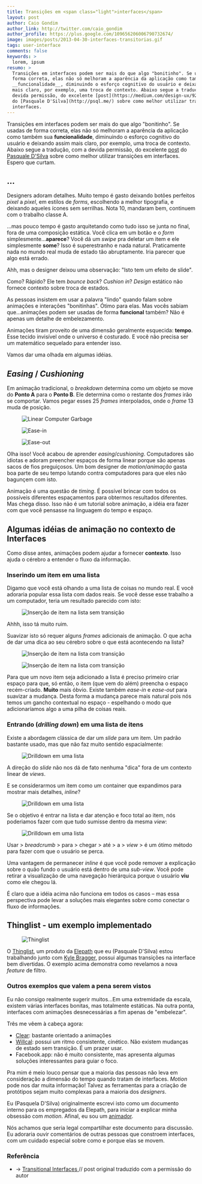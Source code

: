 ```yaml
---
title: Transições em <span class="light">interfaces</span>
layout: post
author: Caio Gondim
author_link: http://twitter.com/caio_gondim
author_profile: https://plus.google.com/109656206006790732674/
image: images/posts/2013-04-30-interfaces-transitorias.gif
tags: user-interface
comments: false
keywords: >
  lorem, ipsum
resumo: >
  Transições em interfaces podem ser mais do que algo "bonitinho". Se usadas de
  forma correta, elas não só melhoram a aparência da aplicação como também sua
  __funcionalidade__, diminuindo o esforço cognitivo do usuário e deixando assim
  mais claro, por exemplo, uma troca de contexto. Abaixo segue a tradução, com a
  devida permissão, do excelente [post](https://medium.com/design-ux/926eb80d64e3)
  do [Pasquale D'Silva](http://psql.me/) sobre como melhor utilizar transições em
  interfaces.
---
```


Transições em interfaces podem ser mais do que algo "bonitinho". Se usadas de
forma correta, elas não só melhoram a aparência da aplicação como também sua
__funcionalidade__, diminuindo o esforço cognitivo do usuário e deixando assim
mais claro, por exemplo, uma troca de contexto. Abaixo segue a tradução, com a
devida permissão, do excelente [post](https://medium.com/design-ux/926eb80d64e3)
do [Pasquale D'Silva](http://psql.me/) sobre como melhor utilizar transições em
interfaces. Espero que curtam.

## ...

Designers adoram detalhes. Muito tempo é gasto deixando botões perfeitos _pixel_
a _pixel_, em estilos de _forms_, escolhendo a melhor tipografia, e deixando
aqueles ícones sem serrilhas. Nota 10, mandaram bem, continuem com o trabalho
classe A.

...mas pouco tempo é gasto arquitetando como tudo isso se junta no final, fora
de uma composição estática. Você clica em um botão e o _form_
simplesmente...<strong>aparece</strong>? Você dá um _swipe_ pra deletar um item
e ele simplesmente __some__? Isso é superestranho e nada natural. Praticamente
nada no mundo real muda de estado tão abruptamente. Iria parecer que algo está
errado.

Ahh, mas o designer deixou uma observação: "Isto tem um efeito de slide".

Como? Rápido? Ele tem _bounce back_? _Cushion in_? _Design_ estático não fornece
contexto sobre troca de estados.

As pessoas insistem em usar a palavra "lindo" quando falam sobre animações e
interações "bonitinhas". Ótimo para elas. Mas vocês sabiam que...animações podem
ser usadas de forma __funcional__ também? Não é apenas um detalhe de
embelezamento.

Animações tiram proveito de uma dimensão geralmente esquecida: __tempo__. Esse
tecido invisível onde o universo é costurado. E você não precisa ser um
matemático sequelado para entender isso.

Vamos dar uma olhada em algumas idéias.

## <em>Easing</em> / <em>Cushioning</em>

Em animação tradicional, o _breakdown_ determina como um objeto se move do
__Ponto A__ para o __Ponto B__. Ele determina como o restante dos _frames_ irão
se comportar. Vamos pegar esses 25 _frames_ interpolados, onde o _frame_ 13 muda
de posição.

<figure>
  <img src="/images/posts/2013-04-30-linear-computer-garbage.gif"
      title="Linear Computer Garbage" alt="Linear Computer Garbage" />
</figure>

<figure>
  <img src="/images/posts/2013-04-30-ease-in.gif"
      title="Ease-in" alt="Ease-in" />
</figure>

<figure>
  <img src="/images/posts/2013-04-30-ease-out.gif"
      title="Ease-out" alt="Ease-out" />
</figure>

Olha isso! Você acabou de aprender <em>easing</em>/<em>cushioning</em>.
Computadores são idiotas e adoram preencher espaços de forma linear porque são
apenas sacos de fios preguiçosos. Um bom designer de
<em>motion</em>/<em>animação</em> gasta boa parte de seu tempo lutando contra
computadores para que eles não bagunçem com isto.

Animação é uma questão de _timing_. É possível brincar com todos os possíveis
diferentes espaçamentos para obtermos resultados diferentes. Mas chega disso.
Isso não é um tutorial sobre animação, a idéia era fazer com que você pensasse
na linguagem do tempo e espaço.

## Algumas idéias de animação no contexto de Interfaces

Como disse antes, animações podem ajudar a fornecer __contexto__. Isso ajuda o
cérebro a entender o fluxo da informação.

### Inserindo um item em uma lista

Digamo que você está olhando a uma lista de coisas no mundo real. E você
adoraria popular essa lista com dados reais. Se você desse esse trabalho a um
computador, teria um resultado parecido com isto:

<figure>
  <img src="/images/posts/2013-04-30-insert-an-item-into-a-list-without-transition.gif"
      title="Inserção de item na lista sem transição"
      alt="Inserção de item na lista sem transição" />
</figure>

Ahhh, isso tá muito ruim.

Suavizar isto só requer alguns _frames_ adicionais de animação. O que acha de dar
uma dica ao seu cérebro sobre o que está acontecendo na lista?

<figure>
  <img src="/images/posts/2013-04-30-insert-an-item-into-a-list-with-transition-1.gif"
      title="Inserção de item na lista com transição"
      alt="Inserção de item na lista com transição" />
</figure>

<figure>
  <img src="/images/posts/2013-04-30-insert-an-item-into-a-list-with-transition-2.gif"
      title="Inserção de item na lista com transição"
      alt="Inserção de item na lista com transição" />
</figure>

Para que um novo item seja adicionado a lista é preciso primeiro criar espaço
para que, só então, o item (que vem do além) preencha o espaço recém-criado.
__Muito__ mais óbvio. Existe também _ease-in_ e _ease-out_ para suavizar a
mudança. Desta forma a mudança parece mais natural pois nós temos um gancho
contextual no espaço - espelhando o modo que adicionaríamos algo a uma pilha de
coisas reais.

### Entrando (<em>drilling down</em>) em uma lista de itens

Existe a abordagem clássica de dar um _slide_ para um item. Um padrão bastante
usado, mas que não faz muito sentido espacialmente:

<figure>
  <img src="/images/posts/2013-04-30-list-item-1.gif"
      title="Drilldown em uma lista"
      alt="Drilldown em uma lista" />
</figure>

A direção do _slide_ não nos dá de fato nenhuma "dica" fora de um contexto
linear de _views_.

E se considerarmos um item como um container que expandimos para mostrar mais
detalhes, _inline_?

<figure>
  <img src="/images/posts/2013-04-30-list-item-2.gif"
      title="Drilldown em uma lista"
      alt="Drilldown em uma lista" />
</figure>

Se o objetivo é entrar na lista e dar atenção e foco total ao item, nós poderiamos
fazer com que tudo sumisse dentro da mesma _view_:

<figure>
  <img src="/images/posts/2013-04-30-list-item-3.gif"
      title="Drilldown em uma lista"
      alt="Drilldown em uma lista" />
</figure>

Usar > <em>breadcrumb</em> > para > chegar > até > a > <em>view</em> > é um
ótimo método para fazer com que o usuário se perca.

Uma vantagem de permanecer _inline_ é que você pode remover a explicação sobre o
quão fundo o usuário está dentro de uma _sub-view_. Você pode retirar a
visualização de uma navegação hierárquica porque o usuário __viu__ como ele
chegou lá.

É claro que a idéia acima não funciona em todos os casos – mas essa perspectiva
pode levar a soluções mais elegantes sobre como conectar o fluxo de informações.

## Thinglist - um exemplo implementado

<figure>
  <img src="/images/posts/2013-04-30-thing-list.gif"
      title="Thinglist"
      alt="Thinglist" />
</figure>

O [Thinglist](http://appstore.com/thinglist),  um produto da
[Elepath](http://elepath.com) que eu (Pasquale D'Silva) estou trabalhando junto
com [Kyle Bragger](http://kylebragger.com), possui algumas transições na
interface bem divertidas. O exemplo acima demonstra como revelamos a nova _feature_
de filtro.

### Outros exemplos que valem a pena serem vistos

Eu não consigo realmente sugerir muitos...Em uma extremidade da escala, existem
várias interfaces bonitas, mas totalmente estáticas. Na outra ponta, interfaces
com animações desnecessárias a fim apenas de "embelezar".

Três me vêem à cabeça agora:

- [Clear](http://www.realmacsoftware.com/clear/): bastante orientado a animações
- [Willcal](https://www.getwillcall.com/): possui um ritmo consistente,
  cinético. Não existem mudanças de estado sem transição. É um prazer usar.
- Facebook.app: não é muito consistente, mas apresenta algumas soluções
  interessantes para guiar o foco.

Pra mim é meio louco pensar que a maioria das pessoas não leva em consideração a
dimensão do tempo quando tratam de interfaces. _Motion_ pode nos dar muita
informação! Talvez as ferramentas para a criação de protótipos sejam muito
complexas para a maioria dos _designers_.

Eu (Pasquela D'Silva) originalmente escrevi isto como um documento interno para
os empregados da Elepath, para iniciar a explicar minha obsessão com _motion_.
Afinal, eu sou um [animador](http://psql.carbonmade.com/).

Nós achamos que seria legal compartilhar este documento para discussão. Eu
adoraria ouvir comentários de outras pessoas que constroem interfaces, com um
cuidado especial sobre como e porque elas se movem.

<aside class="fonte">
  <h3>Referência</h3>
  <ul>
    <li>→
      <a href="https://medium.com/design-ux/926eb80d64e3">
        Transitional Interfaces
      </a>
      <span class="comment">// post original traduzido com a permissão do autor</span>
    </li>
  </ul>
</aside>
